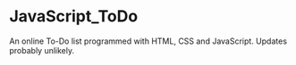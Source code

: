 # JavaScript_ToDo
An online To-Do list programmed with HTML, CSS and JavaScript. Updates probably unlikely.
